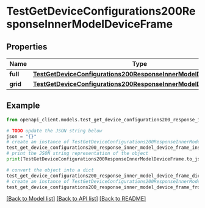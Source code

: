 # TestGetDeviceConfigurations200ResponseInnerModelDeviceFrame


## Properties

Name | Type | Description | Notes
------------ | ------------- | ------------- | -------------
**full** | [**TestGetDeviceConfigurations200ResponseInnerModelDeviceFrameFull**](TestGetDeviceConfigurations200ResponseInnerModelDeviceFrameFull.md) |  | [optional] 
**grid** | [**TestGetDeviceConfigurations200ResponseInnerModelDeviceFrameFull**](TestGetDeviceConfigurations200ResponseInnerModelDeviceFrameFull.md) |  | [optional] 

## Example

```python
from openapi_client.models.test_get_device_configurations200_response_inner_model_device_frame import TestGetDeviceConfigurations200ResponseInnerModelDeviceFrame

# TODO update the JSON string below
json = "{}"
# create an instance of TestGetDeviceConfigurations200ResponseInnerModelDeviceFrame from a JSON string
test_get_device_configurations200_response_inner_model_device_frame_instance = TestGetDeviceConfigurations200ResponseInnerModelDeviceFrame.from_json(json)
# print the JSON string representation of the object
print(TestGetDeviceConfigurations200ResponseInnerModelDeviceFrame.to_json())

# convert the object into a dict
test_get_device_configurations200_response_inner_model_device_frame_dict = test_get_device_configurations200_response_inner_model_device_frame_instance.to_dict()
# create an instance of TestGetDeviceConfigurations200ResponseInnerModelDeviceFrame from a dict
test_get_device_configurations200_response_inner_model_device_frame_from_dict = TestGetDeviceConfigurations200ResponseInnerModelDeviceFrame.from_dict(test_get_device_configurations200_response_inner_model_device_frame_dict)
```
[[Back to Model list]](../README.md#documentation-for-models) [[Back to API list]](../README.md#documentation-for-api-endpoints) [[Back to README]](../README.md)


